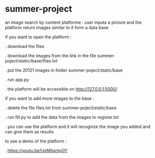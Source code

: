 # summer-project
an image search by content platforme : user inputs a picture and the platform return images similar to it form a data base

if you want to open the platform :

. download the files

. download the images from the link in the file summer-poject/static/base/files.txt

. put the 20121 images in folder summer-poject/static/base

. run app.py

. the platform will be accessible on http://127.0.0.1:5000/

if you want to add more images to the base :

. delete the file files.txt from summer-poject/static/base

. run fill.py to add the data from the images to register.txt

. you can use the platform and it will recognize the image you added and can give them as results

to see a demo of the platform :

. https://youtu.be/UxMItqnIyOY
